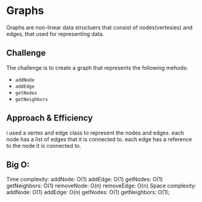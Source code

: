 # Graphs
Graphs are non-linear data structuers that consist of nodes(vertesies) and edges,
that used for representing data.
## Challenge
The challenge is to create a graph that represents the following mehods:
- `addNode`
- `addEdge`
- `getNodes`
- `getNeighbors`

## Approach & Efficiency
i used a vertex and edge class to represent the nodes and edges.
each node has a list of edges that it is connected to.
each edge has a reference to the node it is connected to.

## Big O:
 Time complexity: addNode: O(1) addEdge: O(1) getNodes: O(1) getNeighbors: O(1) removeNode: O(n) removeEdge: O(n)
Space complexity: addNode: O(1) addEdge: O(n) getNodes: O(1) getNeighbors: O(1); 
